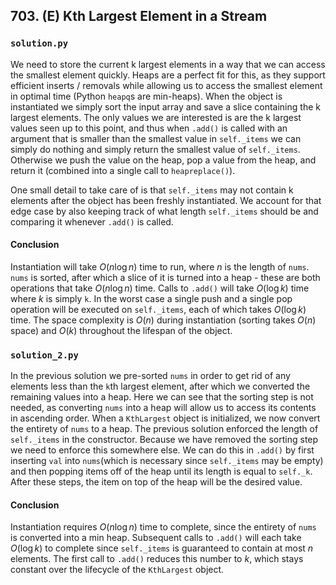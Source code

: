 ## 703. (E) Kth Largest Element in a Stream

### `solution.py`

We need to store the current k largest elements in a way that we can access the smallest element quickly. Heaps are a perfect fit for this, as they support efficient inserts / removals while allowing us to access the smallest element in optimal time (Python `heapq`s are min-heaps). When the object is instantiated we simply sort the input array and save a slice containing the k largest elements. The only values we are interested is are the k largest values seen up to this point, and thus when `.add()` is called with an argument that is smaller than the smallest value in `self._items` we can simply do nothing and simply return the smallest value of `self._items`. Otherwise we push the value on the heap, pop a value from the heap, and return it (combined into a single call to `heapreplace()`).  

One small detail to take care of is that `self._items` may not contain k elements after the object has been freshly instantiated. We account for that edge case by also keeping track of what length `self._items` should be and comparing it whenever `.add()` is called.  

#### Conclusion

Instantiation will take $O(n\log n)$ time to run, where $n$ is the length of `nums`. `nums` is sorted, after which a slice of it is turned into a heap - these are both operations that take $O(n\log n)$ time. Calls to `.add()` will take $O(\log k)$ time where $k$ is simply `k`. In the worst case a single push and a single pop operation will be executed on `self._items`, each of which takes $O(\log k)$ time. The space complexity is $O(n)$ during instantiation (sorting takes $O(n)$ space) and $O(k)$ throughout the lifespan of the object.  



### `solution_2.py`
In the previous solution we pre-sorted `nums` in order to get rid of any elements less than the `k`th largest element, after which we converted the remaining values into a heap. Here we can see that the sorting step is not needed, as converting `nums` into a heap will allow us to access its contents in ascending order. When a `KthLargest` object is initialized, we now convert the entirety of `nums` to a heap. The previous solution enforced the length of `self._items` in the constructor. Because we have removed the sorting step we need to enforce this somewhere else. We can do this in `.add()` by first inserting `val` into `nums`(which is necessary since `self._items` may be empty) and then popping items off of the heap until its length is equal to `self._k`. After these steps, the item on top of the heap will be the desired value.  

#### Conclusion
Instantiation requires $O(n\log n)$ time to complete, since the entirety of `nums` is converted into a min heap. Subsequent calls to `.add()` will each take $O(\log k)$ to complete since `self._items` is guaranteed to contain at most $n$ elements. The first call to `.add()` reduces this number to $k$, which stays constant over the lifecycle of the `KthLargest` object.  